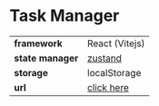 # Task Manager

|                   |                                              |
| ----------------- | -------------------------------------------- |
| **framework**     | React (Vitejs)                               |
| **state manager** | [zustand](https://github.com/pmndrs/zustand) |
| **storage**       | localStorage                                 |
| **url**           | [click here](https://ugtodo.netlify.app/)    |
